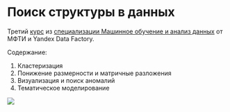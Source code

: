 # Поиск структуры в данных

Третий [курс](https://www.coursera.org/learn/unsupervised-learning/) из [специализации Машинное обучение и анализ данных](https://www.coursera.org/specializations/mashinnoye-obucheniye) от МФТИ и Yandex Data Factory.

Содержание:

1. Кластеризация
2. Понижение размерности и матричные разложения
3. Визуализация и поиск аномалий
4. Тематическое моделирование

[![](https://github.com/SeniorCat/coursera/blob/master/machine-learning-data-analysis/3-unsupervised%20learning/logo.jpg)](https://www.coursera.org/learn/unsupervised-learning)
